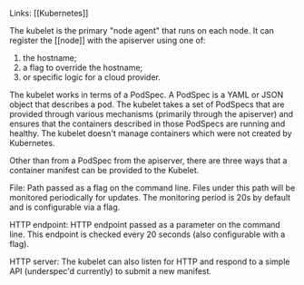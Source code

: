 Links: [[Kubernetes]]

The kubelet is the primary "node agent" that runs on each node. It can register the [[node]] with the apiserver using one of: 

1. the hostname; 
2. a flag to override the hostname; 
3. or specific logic for a cloud provider.

The kubelet works in terms of a PodSpec. A PodSpec is a YAML or JSON object that describes a pod. The kubelet takes a set of PodSpecs that are provided through various mechanisms (primarily through the apiserver) and ensures that the containers described in those PodSpecs are running and healthy. The kubelet doesn't manage containers which were not created by Kubernetes.

Other than from a PodSpec from the apiserver, there are three ways that a container manifest can be provided to the Kubelet.

File: Path passed as a flag on the command line. Files under this path will be monitored periodically for updates. The monitoring period is 20s by default and is configurable via a flag.

HTTP endpoint: HTTP endpoint passed as a parameter on the command line. This endpoint is checked every 20 seconds (also configurable with a flag).

HTTP server: The kubelet can also listen for HTTP and respond to a simple API (underspec'd currently) to submit a new manifest.